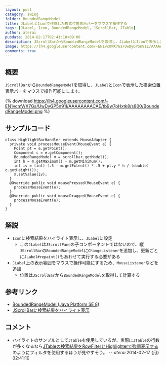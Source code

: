 ```yaml
---
layout: post
category: swing
folder: BoundedRangeModel
title: JLabelとIconで作成した検索位置表示バーをマウスで操作する
tags: [JLabel, Icon, BoundedRangeModel, JScrollBar, JTable]
author: aterai
pubdate: 2014-02-17T02:41:10+09:00
description: JScrollBarからBoundedRangeModelを取得し、JLabelとIconで表示した検索位置表示バーをマウスで操作可能にします。
image: https://lh4.googleusercontent.com/-EN1vcmWX7Gs/UwDyGP5n91I/AAAAAAAACAE/tb9w7pHxtk8/s800/BoundedRangeModel.png
comments: true
---
```

## 概要
`JScrollBar`から`BoundedRangeModel`を取得し、`JLabel`と`Icon`で表示した検索位置表示バーをマウスで操作可能にします。

{% download https://lh4.googleusercontent.com/-EN1vcmWX7Gs/UwDyGP5n91I/AAAAAAAACAE/tb9w7pHxtk8/s800/BoundedRangeModel.png %}

## サンプルコード
<pre class="prettyprint"><code>class HighlightBarHandler extends MouseAdapter {
  private void processMouseEvent(MouseEvent e) {
    Point pt = e.getPoint();
    Component c = e.getComponent();
    BoundedRangeModel m = scrollbar.getModel();
    int h = m.getMaximum() - m.getMinimum();
    int iv = (int) (.5 - m.getExtent() * .5 + pt.y * h / (double) c.getHeight());
    m.setValue(iv);
  }
  @Override public void mousePressed(MouseEvent e) {
    processMouseEvent(e);
  }
  @Override public void mouseDragged(MouseEvent e) {
    processMouseEvent(e);
  }
}
</code></pre>

## 解説
- `Icon`に検索結果をハイライト表示し、`JLabel`に設定
    - この`JLabel`は`JScrollPane`の子コンポーネントではないので、縦`JScrollBar`の`BoundedRangeModel`に`ChangeListener`を追加し、更新ごとに`JLabel#repaint()`もあわせて実行する必要がある
- `JLabel`上の表示範囲をマウスで操作可能にするため、`MouseListener`などを追加
    - 位置は`JScrollBar`から`BoundedRangeModel`を取得して計算する

<!-- dummy comment line for breaking list -->

## 参考リンク
- [BoundedRangeModel (Java Platform SE 8)](https://docs.oracle.com/javase/jp/8/docs/api/javax/swing/BoundedRangeModel.html)
- [JScrollBarに検索結果をハイライト表示](https://ateraimemo.com/Swing/ScrollBarSearchHighlighter.html)

<!-- dummy comment line for breaking list -->

## コメント
- ハイライトのサンプルとして`JTable`を使用しているが、実際に`JTable`の行数が多くなるなら[JTableの検索結果をRowFilterとHighlighterで強調表示する](https://ateraimemo.com/Swing/TableHighlightRegexFilter.html)のようにフィルタを使用するほうが見やすそう。 -- *aterai* 2014-02-17 (月) 02:41:10

<!-- dummy comment line for breaking list -->
